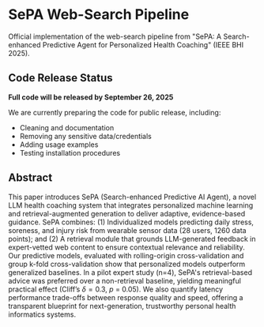 # SePA Web-Search Pipeline

Official implementation of the web-search pipeline from "SePA: A Search-enhanced Predictive Agent for Personalized Health Coaching" (IEEE BHI 2025).

## Code Release Status
**Full code will be released by September 26, 2025**

We are currently preparing the code for public release, including:
- Cleaning and documentation
- Removing any sensitive data/credentials  
- Adding usage examples
- Testing installation procedures

## Abstract
This paper introduces SePA (Search-enhanced Predictive AI Agent), a novel LLM health coaching system that integrates personalized machine learning and retrieval-augmented generation to deliver adaptive, evidence-based guidance. SePA combines: (1) Individualized models predicting daily stress, soreness, and injury risk from wearable sensor data (28 users, 1260 data points); and (2) A retrieval module that grounds LLM-generated feedback in expert-vetted web content to ensure contextual relevance and reliability. Our predictive models, evaluated with rolling-origin cross-validation and group k-fold cross-validation show that personalized models outperform generalized baselines. In a pilot expert study (n=4), SePA's retrieval-based advice was preferred over a non-retrieval baseline, yielding meaningful practical effect (Cliff’s $\delta = 0.3$, *p* = 0.05). We also quantify latency performance trade-offs between response quality and speed, offering a transparent blueprint for next-generation, trustworthy personal health informatics systems.

